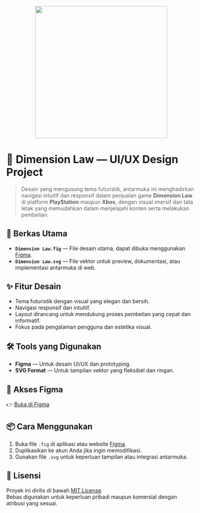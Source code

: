<p align="center"><img src="https://imgur.com/a/YHsxpA5.png" width="350"></p>

# 🌌 Dimension Law — UI/UX Design Project

> Desain yang mengusung tema futuristik, antarmuka ini menghadirkan navigasi intuitif dan responsif dalam penjualan game **Dimension Law** di platform **PlayStation** maupun **Xbox**, dengan visual imersif dan tata letak yang memudahkan dalam menjelajahi konten serta melakukan pembelian.

## 📁 Berkas Utama

- **`Dimension Law.fig`** — File desain utama, dapat dibuka menggunakan [Figma](https://figma.com).
- **`Dimension Law.svg`** — File vektor untuk preview, dokumentasi, atau implementasi antarmuka di web.

## ✨ Fitur Desain

- Tema futuristik dengan visual yang elegan dan bersih.
- Navigasi responsif dan intuitif.
- Layout dirancang untuk mendukung proses pembelian yang cepat dan informatif.
- Fokus pada pengalaman pengguna dan estetika visual.

## 🛠️ Tools yang Digunakan

- **Figma** — Untuk desain UI/UX dan prototyping.
- **SVG Format** — Untuk tampilan vektor yang fleksibel dan ringan.

## 🔗 Akses Figma

👉 [Buka di Figma](https://www.figma.com/design/pM2azayVOxnT1VCcYRJE3J/Dimension-Law_Penjualan-Game-di-Platform-Playstation-and-Xbox?node-id=0-1&t=KWgzuHlOTe6ccf8n-1)  

## 📦 Cara Menggunakan

1. Buka file `.fig` di aplikasi atau website [Figma](https://figma.com).
2. Duplikasikan ke akun Anda jika ingin memodifikasi.
3. Gunakan file `.svg` untuk keperluan tampilan atau integrasi antarmuka.

## 📃 Lisensi

Proyek ini dirilis di bawah [MIT License](https://opensource.org/licenses/MIT).  
Bebas digunakan untuk keperluan pribadi maupun komersial dengan atribusi yang sesuai.
